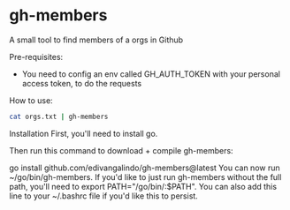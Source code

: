 # gh-members
A small tool to find members of a orgs in Github

Pre-requisites:

* You need to config an env called GH_AUTH_TOKEN with your personal access token, to do the requests

How to use:

```bash
cat orgs.txt | gh-members
```

Installation
First, you'll need to install go.

Then run this command to download + compile gh-members:

go install github.com/edivangalindo/gh-members@latest
You can now run ~/go/bin/gh-members. If you'd like to just run gh-members without the full path, you'll need to export PATH="/go/bin/:$PATH". You can also add this line to your ~/.bashrc file if you'd like this to persist.
